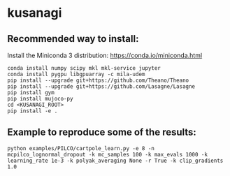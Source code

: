 # kusanagi

## Recommended way to install:

Install the Miniconda 3 distribution: https://conda.io/miniconda.html

    conda install numpy scipy mkl mkl-service jupyter
    conda install pygpu libgpuarray -c mila-udem
    pip install --upgrade git+https://github.com/Theano/Theano
    pip install --upgrade git+https://github.com/Lasagne/Lasagne
    pip install gym
    pip install mujoco-py
    cd <KUSANAGI_ROOT>
    pip install -e .



## Example to reproduce some of the results:

    python examples/PILCO/cartpole_learn.py -e 8 -n mcpilco_lognormal_dropout -k mc_samples 100 -k max_evals 1000 -k learning_rate 1e-3 -k polyak_averaging None -r True -k clip_gradients 1.0
